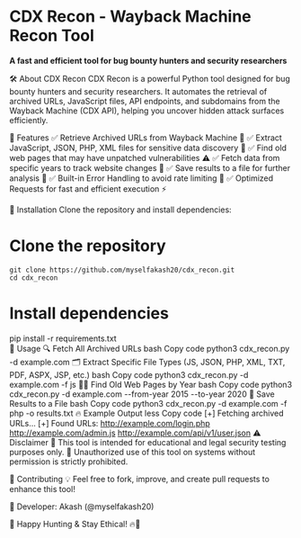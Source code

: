# CDX Recon - Wayback Machine Recon Tool

**A fast and efficient tool for bug bounty hunters and security researchers**

🛠 About CDX Recon
CDX Recon is a powerful Python tool designed for bug bounty hunters and security researchers. It automates the retrieval of archived URLs, JavaScript files, API endpoints, and subdomains from the Wayback Machine (CDX API), helping you uncover hidden attack surfaces efficiently.

🎯 Features
✅ Retrieve Archived URLs from Wayback Machine 📂
✅ Extract JavaScript, JSON, PHP, XML files for sensitive data discovery 🔑
✅ Find old web pages that may have unpatched vulnerabilities ⚠️
✅ Fetch data from specific years to track website changes 📅
✅ Save results to a file for further analysis 💾
✅ Built-in Error Handling to avoid rate limiting 🚀
✅ Optimized Requests for fast and efficient execution ⚡

📌 Installation
Clone the repository and install dependencies:

# Clone the repository
```
git clone https://github.com/myselfakash20/cdx_recon.git 
cd cdx_recon
```
# Install dependencies
pip install -r requirements.txt <br>
🚀 Usage
🔍 Fetch All Archived URLs
bash
Copy code
python3 cdx_recon.py -d example.com
🗂 Extract Specific File Types (JS, JSON, PHP, XML, TXT, PDF, ASPX, JSP, etc.)
bash
Copy code
python3 cdx_recon.py -d example.com -f js
🕵️‍♂️ Find Old Web Pages by Year
bash
Copy code
python3 cdx_recon.py -d example.com --from-year 2015 --to-year 2020
💾 Save Results to a File
bash
Copy code
python3 cdx_recon.py -d example.com -f php -o results.txt
🔥 Example Output
less
Copy code
[+] Fetching archived URLs...
[+] Found URLs:
http://example.com/login.php
http://example.com/admin.js
http://example.com/api/v1/user.json
⚠️ Disclaimer
🚨 This tool is intended for educational and legal security testing purposes only.
🚨 Unauthorized use of this tool on systems without permission is strictly prohibited.

🤝 Contributing
💡 Feel free to fork, improve, and create pull requests to enhance this tool!

📧 Developer: Akash (@myselfakash20)

🎯 Happy Hunting & Stay Ethical! 🔥🚀
